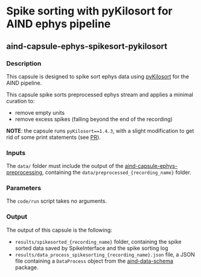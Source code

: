 # Spike sorting with pyKilosort for AIND ephys pipeline
## aind-capsule-ephys-spikesort-pykilosort


### Description

This capsule is designed to spike sort ephys data using [pyKilosort](https://github.com/int-brain-lab/pykilosort) for the AIND pipeline.

This capsule spike sorts preprocessed ephys stream and applies a minimal curation to:

- remove empty units
- remove excess spikes (falling beyond the end of the recording)

**NOTE**: the capsule runs `pyKilosort==1.4.3`, with a slight modification to get rid of some print statements (see [PR](https://github.com/int-brain-lab/pykilosort/pull/16)).


### Inputs

The `data/` folder must include the output of the [aind-capsule-ephys-preprocessing](https://github.com/AllenNeuralDynamics/aind-capsule-ephys-preprocessing), containing 
the `data/preprocessed_{recording_name}` folder.

### Parameters

The `code/run` script takes no arguments.

### Output

The output of this capsule is the following:

- `results/spikesorted_{recording_name}` folder, containing the spike sorted data saved by SpikeInterface and the spike sorting log
- `results/data_process_spikesorting_{recording_name}.json` file, a JSON file containing a `DataProcess` object from the [aind-data-schema](https://aind-data-schema.readthedocs.io/en/stable/) package.


